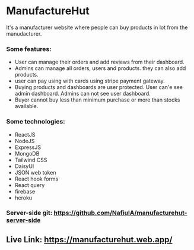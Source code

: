# ManufactureHut

It's a manufacturer website where people can buy products in lot from the manudacturer. 

### Some features: 

* User can manage their orders and add reviews from their dashboard.
* Admins can manage all orders, users and products. they can also add products.
* user can pay using with cards using stripe payment gateway.
* Buying products and dashboards are user protected. User can'e see admin dashboard. Admins can not see user dashboard.
* Buyer cannot buy less than minimum purchase or more than stocks available.

### Some technologies:

* ReactJS
* NodeJS
* ExpressJS
* MongoDB
* Tailwind CSS
* DaisyUI
* JSON web token
* React hook forms
* React query
* firebase
* heroku

### Server-side git: https://github.com/NafiulA/manufacturehut-server-side
## Live Link: https://manufacturehut.web.app/
